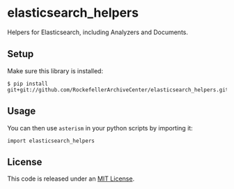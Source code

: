 # elasticsearch_helpers

Helpers for Elasticsearch, including Analyzers and Documents.

## Setup

Make sure this library is installed:

    $ pip install git+git://github.com/RockefellerArchiveCenter/elasticsearch_helpers.git


## Usage

You can then use `asterism` in your python scripts by importing it:

    import elasticsearch_helpers


## License

This code is released under an [MIT License](LICENSE).
